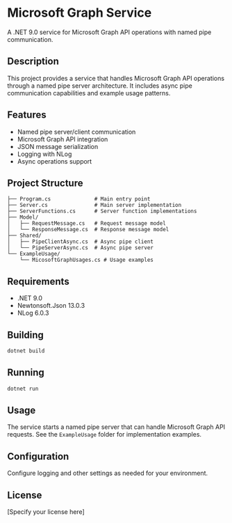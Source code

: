 # Microsoft Graph Service

A .NET 9.0 service for Microsoft Graph API operations with named pipe communication.

## Description

This project provides a service that handles Microsoft Graph API operations through a named pipe server architecture. It includes async pipe communication capabilities and example usage patterns.

## Features

- Named pipe server/client communication
- Microsoft Graph API integration
- JSON message serialization
- Logging with NLog
- Async operations support

## Project Structure

```
├── Program.cs              # Main entry point
├── Server.cs               # Main server implementation
├── ServerFunctions.cs      # Server function implementations
├── Model/
│   ├── RequestMessage.cs   # Request message model
│   └── ResponseMessage.cs  # Response message model
├── Shared/
│   ├── PipeClientAsync.cs  # Async pipe client
│   └── PipeServerAsync.cs  # Async pipe server
└── ExampleUsage/
    └── MicosoftGraphUsages.cs # Usage examples
```

## Requirements

- .NET 9.0
- Newtonsoft.Json 13.0.3
- NLog 6.0.3

## Building

```bash
dotnet build
```

## Running

```bash
dotnet run
```

## Usage

The service starts a named pipe server that can handle Microsoft Graph API requests. See the `ExampleUsage` folder for implementation examples.

## Configuration

Configure logging and other settings as needed for your environment.

## License

[Specify your license here]
